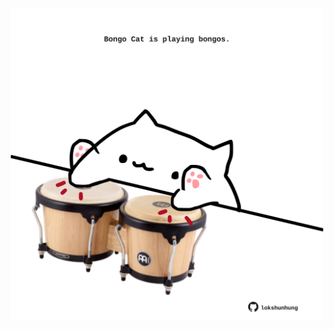 <!-- built at 04/09/2022, 16:01:01 UTC -->
<p align="center">
  <img width="500" height="500" src="./ReadmeImage.svg">
</p>
